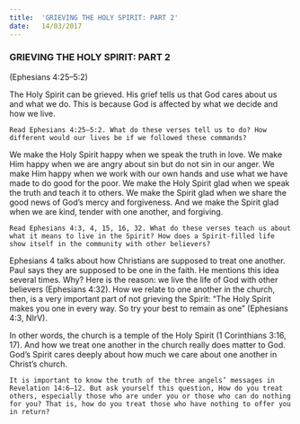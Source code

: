 ```yaml
---
title:  'GRIEVING THE HOLY SPIRIT: PART 2'
date:   14/03/2017
---
```


### GRIEVING THE HOLY SPIRIT: PART 2 

(Ephesians 4:25–5:2)

The Holy Spirit can be grieved. His grief tells us that God cares about us and what we do. This is because God is affected by what we decide and how we live. 

`Read Ephesians 4:25–5:2. What do these verses tell us to do? How different would our lives be if we followed these commands?`

We make the Holy Spirit happy when we speak the truth in love. We make Him happy when we are angry about sin but do not sin in our anger. We make Him happy when we work with our own hands and use what we have made to do good for the poor. We make the Holy Spirit glad when we speak the truth and teach it to others. We make the Spirit glad when we share the good news of God’s mercy and forgiveness. And we make the Spirit glad when we are kind, tender with one another, and forgiving.

`Read Ephesians 4:3, 4, 15, 16, 32. What do these verses teach us about what it means to live in the Spirit? How does a Spirit-filled life show itself in the community with other believers?` 

Ephesians 4 talks about how Christians are supposed to treat one another. Paul says they are supposed to be one in the faith. He mentions this idea several times. Why? Here is the reason: we live the life of God with other believers (Ephesians 4:32). How we relate to one another in the church, then, is a very important part of not grieving the Spirit: “The Holy Spirit makes you one in every way. So try your best to remain as one” (Ephesians 4:3, NIrV). 

In other words, the church is a temple of the Holy Spirit (1 Corinthians 3:16, 17). And how we treat one another in the church really does matter to God. God’s Spirit cares deeply about how much we care about one another in Christ’s church.

`It is important to know the truth of the three angels’ messages in Revelation 14:6–12. But ask yourself this question, How do you treat others, especially those who are under you or those who can do nothing for you? That is, how do you treat those who have nothing to offer you in return?`